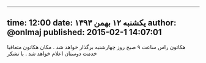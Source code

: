 ----------
time: 12:00
date: یکشنبه ۱۲ بهمن ۱۳۹۳
author: @onlmaj
published: 2015-02-1 14:07:01
----------
هکاتون راس ساعت ۹ صبح روز چهارشنبه برگذار خواهد شد . مکان هکاتون متعاقبا خدمت دوستان اعلام خواهد شد . با تشکر